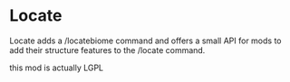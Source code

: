 # Locate

Locate adds a /locatebiome command and offers a small API for mods to add their structure features to the /locate command.

this mod is actually LGPL
